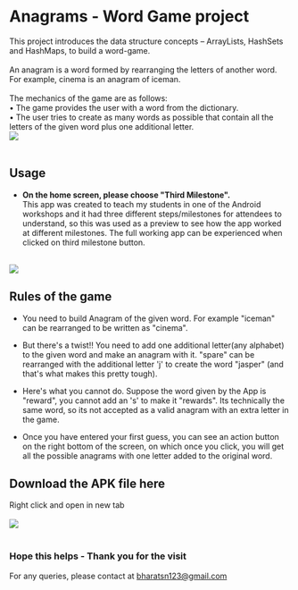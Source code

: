 # Anagrams - Word Game project
This project introduces the data structure concepts – ArrayLists, HashSets
and HashMaps, to build a word-game.
<br><br>
An anagram is a word formed by rearranging the letters of another
word. For example, cinema is an anagram of iceman.
<br><br>
The mechanics of the game are as follows: <br>
• The game provides the user with a word from the dictionary. <br>
• The user tries to create as many words as possible that contain all the
letters of the given word plus one additional letter. <br>
<img src="https://drexel.edu/~/media/Images/now/v2/story-images/2019/February/anagramgif.ashx?la=en1">
<br><br>
## Usage 

* <B>On the home screen, please choose "Third Milestone".</B><br>
This app was created to teach my students in one of the Android workshops and it had three different steps/milestones for attendees to understand, so this was used as a preview to see how the app worked at different milestones. The full working app can be experienced when clicked on third milestone button.
<br>
<img src="https://raw.githubusercontent.com/bharatsn123/Android_Project_Anagrams/master/screen1.jpg" >
<br>

## Rules of the game

* You need to build Anagram of the given word. For example "iceman" can be rearranged to be written as "cinema".

* But there's a twist!! You need to add one additional letter(any alphabet) to the given word and make an anagram with it. "spare" can be rearranged with the additional letter 'j' to create the word "jasper" (and that's what makes this pretty tough).

* Here's what you cannot do. Suppose the word given by the App is "reward", you cannot add an 's' to make it "rewards". Its technically the same word, so its not accepted as a valid anagram with an extra letter in the game. 

* Once you have entered your first guess, you can see an action button on the right bottom of the screen, on which once you click, you will get all the possible anagrams with one letter added to the original word.


## Download the APK file here

Right click and open in new tab <br><br>
<a href="https://drive.google.com/open?id=1baPIXYB7Zr6Mngi5v3I1D3Rv-dcGK-EL" target="_blank"><img src="https://www.illinoislottery.com/content/il/en/useful-information/illinois-lottery-app/android/_jcr_content/main/responsivegrid_1641479803/container/responsivegrid_521504216/responsivegrid_copy/image_1892375594.img.jpeg/1566835944486.jpeg"></a>
<br><br>

### Hope this helps - Thank you for the visit 
For any queries, please contact at bharatsn123@gmail.com
